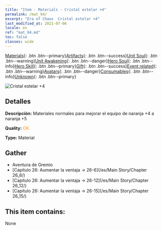 ```yaml
---
title: "Item - Materials - Cristal estelar +4"
permalink: /mat_94/
excerpt: "Era of Chaos  Cristal estelar +4"
last_modified_at: 2021-07-06
locale: es
ref: "mat_94.md"
toc: false
classes: wide
---
```

 [Materials](/ItemsES/){: .btn .btn--primary}[Artifacts](/ItemsES/Artifacts/){: .btn .btn--success}[Unit Soul](/ItemsES/UnitSoul/){: .btn .btn--warning}[Unit Awakening](/ItemsES/UnitAwakening/){: .btn .btn--danger}[Hero Soul](/ItemsES/HeroSoul/){: .btn .btn--info}[Hero Skill](/ItemsES/HeroSkill/){: .btn .btn--primary}[Gift](/ItemsES/Gift/){: .btn .btn--success}[Event related](/ItemsES/Events/){: .btn .btn--warning}[Avatars](/ItemsES/Avatars/){: .btn .btn--danger}[Consumables](/ItemsES/Consumables/){: .btn .btn--info}[Unknown](/ItemsES/Unknown/){: .btn .btn--primary}

 ![Cristal estelar +4](/images/t/i_cailiao_shuijing3.png)

## Detalles
 **Descripción:** Materiales normales para mejorar el equipo de naranja +4 a naranja +5

 **Quality:** <span style="color: #FF8C00">OK</span>

 **Type:** Material

## Gather

*    Aventura de Gremio 
*    [Capítulo 26: Aumentar la ventaja -> 26-6](/es/Main Story/Chapter 26_6/) 
*    [Capítulo 26: Aumentar la ventaja -> 26-12](/es/Main Story/Chapter 26_12/) 
*    [Capítulo 26: Aumentar la ventaja -> 26-15](/es/Main Story/Chapter 26_15/) 

## This item contains:

  None

